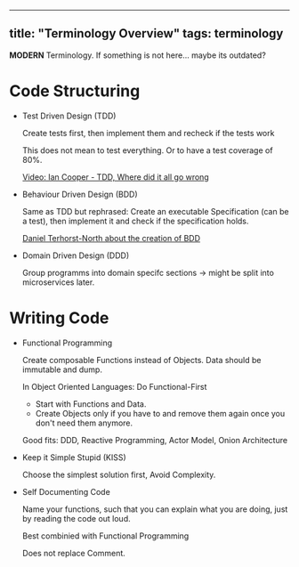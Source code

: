 
---
title: "Terminology Overview"
tags: terminology
---

**MODERN** Terminology. If something is not here... maybe its outdated?

# Code Structuring

* Test Driven Design (TDD)

  Create tests first, then implement them and recheck if the tests work
  
  This does not mean to test everything. Or to have a test coverage of 80%.
  
  [Video: Ian Cooper - TDD, Where did it all go wrong](https://www.youtube.com/watch?v=EZ05e7EMOLM)
  
* Behaviour Driven Design (BDD)

  Same as TDD but rephrased: Create an executable Specification (can be a test), then implement it and check if the specification holds.
  
  [Daniel Terhorst-North about the creation of BDD](https://open.spotify.com/episode/5Pkv1z1jwix8sVXPj1yqBD?si=FccsNh9KSnmhVtKTDKMdJw)
  
* Domain Driven Design (DDD)

  Group programms into domain specifc sections -> might be split into microservices later.
  
# Writing Code

* Functional Programming

  Create composable Functions instead of Objects. Data should be immutable and dump.
  
  In Object Oriented Languages: Do Functional-First
  * Start with Functions and Data.
  * Create Objects only if you have to and remove them again once you don't need them anymore. 
  
  Good fits: DDD, Reactive Programming, Actor Model, Onion Architecture
  
* Keep it Simple Stupid (KISS)
  
  Choose the simplest solution first, Avoid Complexity.

* Self Documenting Code
  
  Name your functions, such that you can explain what you are doing, just by reading the code out loud.
  
  Best combinied with Functional Programming
  
  Does not replace Comment.
  
  
